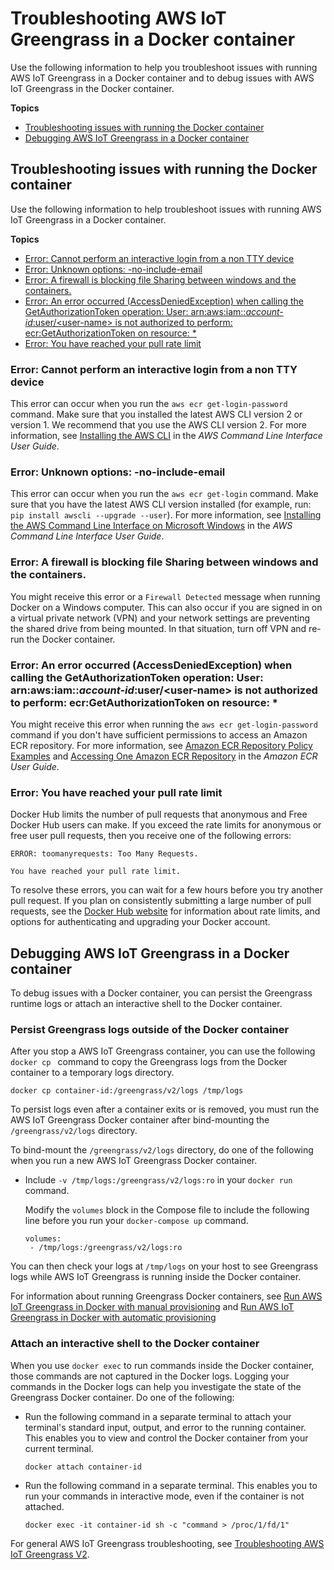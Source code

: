 # Troubleshooting AWS IoT Greengrass in a Docker container<a name="docker-troubleshooting"></a>

Use the following information to help you troubleshoot issues with running AWS IoT Greengrass in a Docker container and to debug issues with AWS IoT Greengrass in the Docker container\.

**Topics**
+ [Troubleshooting issues with running the Docker container](#troubleshooting-container-errors)
+ [Debugging AWS IoT Greengrass in a Docker container](#debugging-greengrass-in-docker)

## Troubleshooting issues with running the Docker container<a name="troubleshooting-container-errors"></a>

Use the following information to help troubleshoot issues with running AWS IoT Greengrass in a Docker container\.

**Topics**
+ [Error: Cannot perform an interactive login from a non TTY device](#docker-troubleshootin-ecr-get-login-password)
+ [Error: Unknown options: \-no\-include\-email](#docker-troubleshooting-cli-version)
+ [Error: A firewall is blocking file Sharing between windows and the containers\.](#docker-troubleshooting-firewall)
+ [Error: An error occurred \(AccessDeniedException\) when calling the GetAuthorizationToken operation: User: arn:aws:iam::*account\-id*:user/<user\-name> is not authorized to perform: ecr:GetAuthorizationToken on resource: \*](#docker-troubleshooting-ecr-perms)
+ [Error: You have reached your pull rate limit](#docker-troubleshooting-too-many-requests)

### Error: Cannot perform an interactive login from a non TTY device<a name="docker-troubleshootin-ecr-get-login-password"></a>

This error can occur when you run the `aws ecr get-login-password` command\. Make sure that you installed the latest AWS CLI version 2 or version 1\. We recommend that you use the AWS CLI version 2\. For more information, see [Installing the AWS CLI](https://docs.aws.amazon.com/cli/latest/userguide/cli-chap-install.html) in the *AWS Command Line Interface User Guide*\.

### Error: Unknown options: \-no\-include\-email<a name="docker-troubleshooting-cli-version"></a>

This error can occur when you run the `aws ecr get-login` command\. Make sure that you have the latest AWS CLI version installed \(for example, run: `pip install awscli --upgrade --user`\)\. For more information, see [Installing the AWS Command Line Interface on Microsoft Windows](https://docs.aws.amazon.com/cli/latest/userguide/awscli-install-windows.html) in the *AWS Command Line Interface User Guide*\.

### Error: A firewall is blocking file Sharing between windows and the containers\.<a name="docker-troubleshooting-firewall"></a>

You might receive this error or a `Firewall Detected` message when running Docker on a Windows computer\. This can also occur if you are signed in on a virtual private network \(VPN\) and your network settings are preventing the shared drive from being mounted\. In that situation, turn off VPN and re\-run the Docker container\.

### Error: An error occurred \(AccessDeniedException\) when calling the GetAuthorizationToken operation: User: arn:aws:iam::*account\-id*:user/<user\-name> is not authorized to perform: ecr:GetAuthorizationToken on resource: \*<a name="docker-troubleshooting-ecr-perms"></a>

You might receive this error when running the `aws ecr get-login-password` command if you don't have sufficient permissions to access an Amazon ECR repository\. For more information, see [Amazon ECR Repository Policy Examples](https://docs.aws.amazon.com/AmazonECR/latest/userguide/repository-policy-examples.html) and [Accessing One Amazon ECR Repository](https://docs.aws.amazon.com/AmazonECR/latest/userguide/security_iam_id-based-policy-examples.html) in the *Amazon ECR User Guide*\.

### Error: You have reached your pull rate limit<a name="docker-troubleshooting-too-many-requests"></a>

Docker Hub limits the number of pull requests that anonymous and Free Docker Hub users can make\. If you exceed the rate limits for anonymous or free user pull requests, then you receive one of the following errors: 

  

```
ERROR: toomanyrequests: Too Many Requests.
```

  

```
You have reached your pull rate limit.
```

To resolve these errors, you can wait for a few hours before you try another pull request\. If you plan on consistently submitting a large number of pull requests, see the [Docker Hub website](https://www.docker.com/increase-rate-limits) for information about rate limits, and options for authenticating and upgrading your Docker account\. 

## Debugging AWS IoT Greengrass in a Docker container<a name="debugging-greengrass-in-docker"></a>

To debug issues with a Docker container, you can persist the Greengrass runtime logs or attach an interactive shell to the Docker container\.

### Persist Greengrass logs outside of the Docker container<a name="debugging-docker-persist-logs"></a>

After you stop a AWS IoT Greengrass container, you can use the following `docker cp ` command to copy the Greengrass logs from the Docker container to a temporary logs directory\. 

```
docker cp container-id:/greengrass/v2/logs /tmp/logs
```

To persist logs even after a container exits or is removed, you must run the AWS IoT Greengrass Docker container after bind\-mounting the `/greengrass/v2/logs` directory\. 

To bind\-mount the `/greengrass/v2/logs` directory, do one of the following when you run a new AWS IoT Greengrass Docker container\.
+ Include `-v /tmp/logs:/greengrass/v2/logs:ro` in your `docker run` command\.

  Modify the `volumes` block in the Compose file to include the following line before you run your `docker-compose up` command\.

  ```
  volumes:
   - /tmp/logs:/greengrass/v2/logs:ro
  ```

You can then check your logs at `/tmp/logs` on your host to see Greengrass logs while AWS IoT Greengrass is running inside the Docker container\.

For information about running Greengrass Docker containers, see [Run AWS IoT Greengrass in Docker with manual provisioning](run-greengrass-docker-manual-provisioning.md) and [Run AWS IoT Greengrass in Docker with automatic provisioning](run-greengrass-docker-automatic-provisioning.md)

### Attach an interactive shell to the Docker container<a name="debugging-docker-attach-shell"></a>

When you use `docker exec` to run commands inside the Docker container, those commands are not captured in the Docker logs\. Logging your commands in the Docker logs can help you investigate the state of the Greengrass Docker container\. Do one of the following:
+ Run the following command in a separate terminal to attach your terminal's standard input, output, and error to the running container\. This enables you to view and control the Docker container from your current terminal\.

  ```
  docker attach container-id
  ```
+ Run the following command in a separate terminal\. This enables you to run your commands in interactive mode, even if the container is not attached\.

  ```
  docker exec -it container-id sh -c "command > /proc/1/fd/1"
  ```

For general AWS IoT Greengrass troubleshooting, see [Troubleshooting AWS IoT Greengrass V2](troubleshooting.md)\.